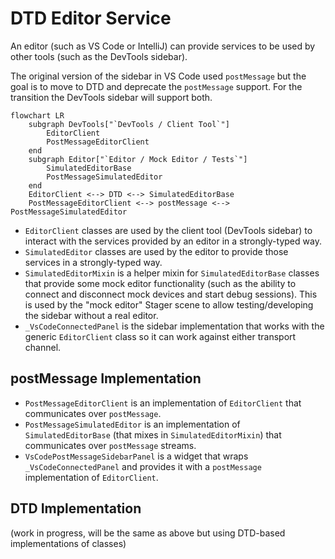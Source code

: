 # DTD Editor Service

An editor (such as VS Code or IntelliJ) can provide services to be used by other
tools (such as the DevTools sidebar).

The original version of the sidebar in VS Code used `postMessage` but the goal
is to move to DTD and deprecate the `postMessage` support. For the transition
the DevTools sidebar will support both.

```mermaid
flowchart LR
    subgraph DevTools["`DevTools / Client Tool`"]
        EditorClient
        PostMessageEditorClient
    end
    subgraph Editor["`Editor / Mock Editor / Tests`"]
        SimulatedEditorBase
        PostMessageSimulatedEditor
    end
    EditorClient <--> DTD <--> SimulatedEditorBase
    PostMessageEditorClient <--> postMessage <--> PostMessageSimulatedEditor
```

- `EditorClient` classes are used by the client tool (DevTools sidebar) to
  interact with the services provided by an editor in a strongly-typed way.
- `SimulatedEditor` classes are used by the editor to provide those services in
  a strongly-typed way.
- `SimulatedEditorMixin` is a helper mixin for `SimulatedEditorBase` classes
  that provide some mock editor functionality (such as the ability to connect
  and disconnect mock devices and start debug sessions). This is used by the
  "mock editor" Stager scene to allow testing/developing the sidebar without a
  real editor.
- `_VsCodeConnectedPanel` is the sidebar implementation that works with the
  generic `EditorClient` class so it can work against either transport channel.


## postMessage Implementation

- `PostMessageEditorClient` is an implementation of `EditorClient` that
  communicates over `postMessage`.
- `PostMessageSimulatedEditor` is an implementation of `SimulatedEditorBase`
  (that mixes in `SimulatedEditorMixin`) that communicates over `postMessage` streams.
- `VsCodePostMessageSidebarPanel` is a widget that wraps `_VsCodeConnectedPanel`
  and provides it with a `postMessage` implementation of `EditorClient`.


## DTD Implementation

(work in progress, will be the same as above but using DTD-based implementations
of classes)
